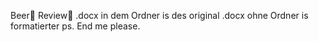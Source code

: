 Beer👏 Review👏
.docx in dem Ordner is des original
.docx ohne Ordner is formatierter
ps. End me please.
